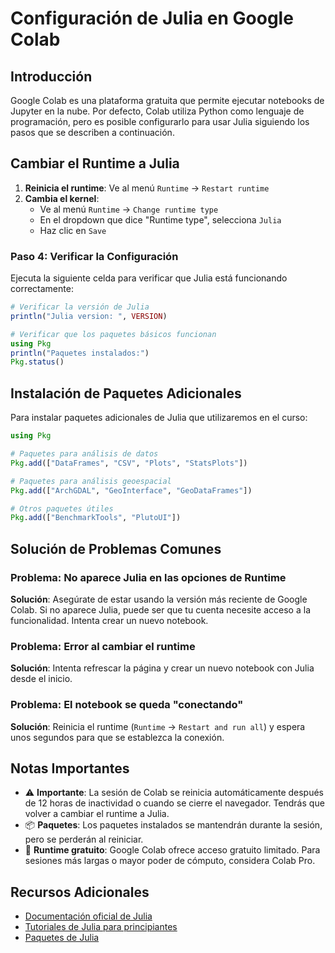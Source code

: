 # Configuración de Julia en Google Colab

## Introducción

Google Colab es una plataforma gratuita que permite ejecutar notebooks de Jupyter en la nube. Por defecto, Colab utiliza Python como lenguaje de programación, pero es posible configurarlo para usar Julia siguiendo los pasos que se describen a continuación.

## Cambiar el Runtime a Julia

1. **Reinicia el runtime**: Ve al menú `Runtime` → `Restart runtime`
2. **Cambia el kernel**:
   - Ve al menú `Runtime` → `Change runtime type`
   - En el dropdown que dice "Runtime type", selecciona `Julia`
   - Haz clic en `Save`

### Paso 4: Verificar la Configuración

Ejecuta la siguiente celda para verificar que Julia está funcionando correctamente:

```julia
# Verificar la versión de Julia
println("Julia version: ", VERSION)

# Verificar que los paquetes básicos funcionan
using Pkg
println("Paquetes instalados:")
Pkg.status()
```

## Instalación de Paquetes Adicionales

Para instalar paquetes adicionales de Julia que utilizaremos en el curso:

```julia
using Pkg

# Paquetes para análisis de datos
Pkg.add(["DataFrames", "CSV", "Plots", "StatsPlots"])

# Paquetes para análisis geoespacial
Pkg.add(["ArchGDAL", "GeoInterface", "GeoDataFrames"])

# Otros paquetes útiles
Pkg.add(["BenchmarkTools", "PlutoUI"])
```

## Solución de Problemas Comunes

### Problema: No aparece Julia en las opciones de Runtime

**Solución**: Asegúrate de estar usando la versión más reciente de Google Colab. Si no aparece Julia, puede ser que tu cuenta necesite acceso a la funcionalidad. Intenta crear un nuevo notebook.

### Problema: Error al cambiar el runtime

**Solución**: Intenta refrescar la página y crear un nuevo notebook con Julia desde el inicio.

### Problema: El notebook se queda "conectando"

**Solución**: Reinicia el runtime (`Runtime` → `Restart and run all`) y espera unos segundos para que se establezca la conexión.

## Notas Importantes

- ⚠️ **Importante**: La sesión de Colab se reinicia automáticamente después de 12 horas de inactividad o cuando se cierre el navegador. Tendrás que volver a cambiar el runtime a Julia.
- 📦 **Paquetes**: Los paquetes instalados se mantendrán durante la sesión, pero se perderán al reiniciar.
- 🔄 **Runtime gratuito**: Google Colab ofrece acceso gratuito limitado. Para sesiones más largas o mayor poder de cómputo, considera Colab Pro.

## Recursos Adicionales

- [Documentación oficial de Julia](https://docs.julialang.org/)
- [Tutoriales de Julia para principiantes](https://julialang.org/learning/)
- [Paquetes de Julia](https://juliapackages.com/)
